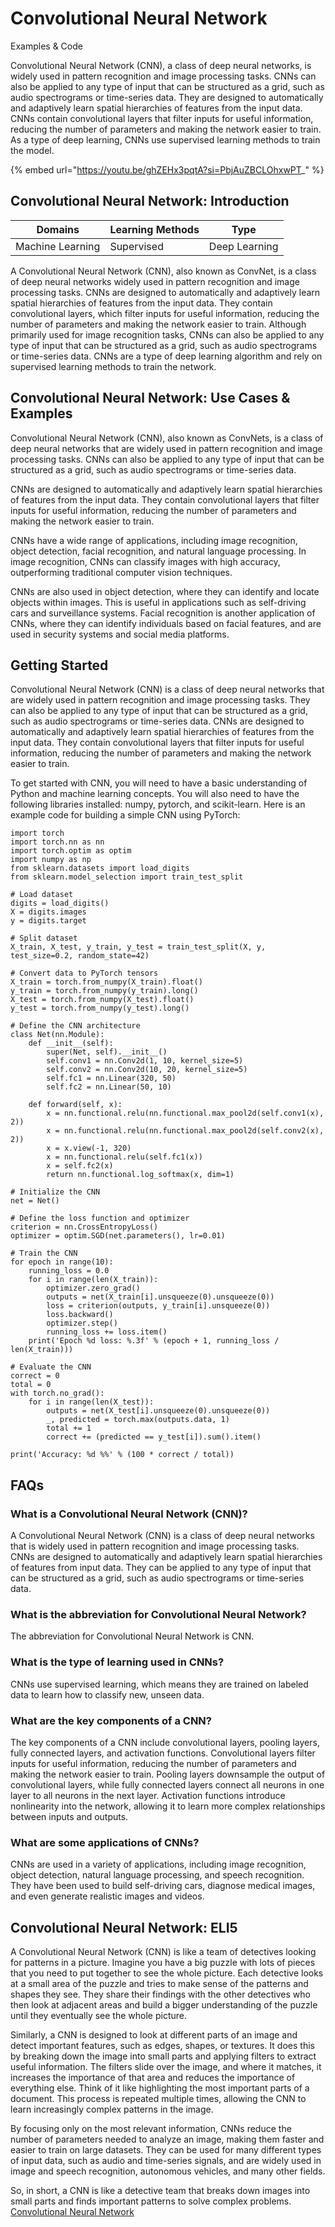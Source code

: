 # Convolutional Neural Network

Examples & Code

Convolutional Neural Network (CNN), a class of deep neural networks, is widely used in pattern recognition and image processing tasks. CNNs can also be applied to any type of input that can be structured as a grid, such as audio spectrograms or time-series data. They are designed to automatically and adaptively learn spatial hierarchies of features from the input data. CNNs contain convolutional layers that filter inputs for useful information, reducing the number of parameters and making the network easier to train. As a type of deep learning, CNNs use supervised learning methods to train the model.

{% embed url="https://youtu.be/ghZEHx3pqtA?si=PbjAuZBCLOhxwPT_" %}

## Convolutional Neural Network: Introduction

| Domains          | Learning Methods | Type          |
| ---------------- | ---------------- | ------------- |
| Machine Learning | Supervised       | Deep Learning |

A Convolutional Neural Network (CNN), also known as ConvNet, is a class of deep neural networks widely used in pattern recognition and image processing tasks. CNNs are designed to automatically and adaptively learn spatial hierarchies of features from the input data. They contain convolutional layers, which filter inputs for useful information, reducing the number of parameters and making the network easier to train. Although primarily used for image recognition tasks, CNNs can also be applied to any type of input that can be structured as a grid, such as audio spectrograms or time-series data. CNNs are a type of deep learning algorithm and rely on supervised learning methods to train the network.

## Convolutional Neural Network: Use Cases & Examples

Convolutional Neural Network (CNN), also known as ConvNets, is a class of deep neural networks that are widely used in pattern recognition and image processing tasks. CNNs can also be applied to any type of input that can be structured as a grid, such as audio spectrograms or time-series data.

CNNs are designed to automatically and adaptively learn spatial hierarchies of features from the input data. They contain convolutional layers that filter inputs for useful information, reducing the number of parameters and making the network easier to train.

CNNs have a wide range of applications, including image recognition, object detection, facial recognition, and natural language processing. In image recognition, CNNs can classify images with high accuracy, outperforming traditional computer vision techniques.

CNNs are also used in object detection, where they can identify and locate objects within images. This is useful in applications such as self-driving cars and surveillance systems. Facial recognition is another application of CNNs, where they can identify individuals based on facial features, and are used in security systems and social media platforms.

## Getting Started

Convolutional Neural Network (CNN) is a class of deep neural networks that are widely used in pattern recognition and image processing tasks. They can also be applied to any type of input that can be structured as a grid, such as audio spectrograms or time-series data. CNNs are designed to automatically and adaptively learn spatial hierarchies of features from the input data. They contain convolutional layers that filter inputs for useful information, reducing the number of parameters and making the network easier to train.

To get started with CNN, you will need to have a basic understanding of Python and machine learning concepts. You will also need to have the following libraries installed: numpy, pytorch, and scikit-learn. Here is an example code for building a simple CNN using PyTorch:

```
import torch
import torch.nn as nn
import torch.optim as optim
import numpy as np
from sklearn.datasets import load_digits
from sklearn.model_selection import train_test_split

# Load dataset
digits = load_digits()
X = digits.images
y = digits.target

# Split dataset
X_train, X_test, y_train, y_test = train_test_split(X, y, test_size=0.2, random_state=42)

# Convert data to PyTorch tensors
X_train = torch.from_numpy(X_train).float()
y_train = torch.from_numpy(y_train).long()
X_test = torch.from_numpy(X_test).float()
y_test = torch.from_numpy(y_test).long()

# Define the CNN architecture
class Net(nn.Module):
    def __init__(self):
        super(Net, self).__init__()
        self.conv1 = nn.Conv2d(1, 10, kernel_size=5)
        self.conv2 = nn.Conv2d(10, 20, kernel_size=5)
        self.fc1 = nn.Linear(320, 50)
        self.fc2 = nn.Linear(50, 10)

    def forward(self, x):
        x = nn.functional.relu(nn.functional.max_pool2d(self.conv1(x), 2))
        x = nn.functional.relu(nn.functional.max_pool2d(self.conv2(x), 2))
        x = x.view(-1, 320)
        x = nn.functional.relu(self.fc1(x))
        x = self.fc2(x)
        return nn.functional.log_softmax(x, dim=1)

# Initialize the CNN
net = Net()

# Define the loss function and optimizer
criterion = nn.CrossEntropyLoss()
optimizer = optim.SGD(net.parameters(), lr=0.01)

# Train the CNN
for epoch in range(10):
    running_loss = 0.0
    for i in range(len(X_train)):
        optimizer.zero_grad()
        outputs = net(X_train[i].unsqueeze(0).unsqueeze(0))
        loss = criterion(outputs, y_train[i].unsqueeze(0))
        loss.backward()
        optimizer.step()
        running_loss += loss.item()
    print('Epoch %d loss: %.3f' % (epoch + 1, running_loss / len(X_train)))

# Evaluate the CNN
correct = 0
total = 0
with torch.no_grad():
    for i in range(len(X_test)):
        outputs = net(X_test[i].unsqueeze(0).unsqueeze(0))
        _, predicted = torch.max(outputs.data, 1)
        total += 1
        correct += (predicted == y_test[i]).sum().item()

print('Accuracy: %d %%' % (100 * correct / total))

```

## FAQs

### What is a Convolutional Neural Network (CNN)?

A Convolutional Neural Network (CNN) is a class of deep neural networks that is widely used in pattern recognition and image processing tasks. CNNs are designed to automatically and adaptively learn spatial hierarchies of features from input data. They can be applied to any type of input that can be structured as a grid, such as audio spectrograms or time-series data.

### What is the abbreviation for Convolutional Neural Network?

The abbreviation for Convolutional Neural Network is CNN.

### What is the type of learning used in CNNs?

CNNs use supervised learning, which means they are trained on labeled data to learn how to classify new, unseen data.

### What are the key components of a CNN?

The key components of a CNN include convolutional layers, pooling layers, fully connected layers, and activation functions. Convolutional layers filter inputs for useful information, reducing the number of parameters and making the network easier to train. Pooling layers downsample the output of convolutional layers, while fully connected layers connect all neurons in one layer to all neurons in the next layer. Activation functions introduce nonlinearity into the network, allowing it to learn more complex relationships between inputs and outputs.

### What are some applications of CNNs?

CNNs are used in a variety of applications, including image recognition, object detection, natural language processing, and speech recognition. They have been used to build self-driving cars, diagnose medical images, and even generate realistic images and videos.

## Convolutional Neural Network: ELI5

A Convolutional Neural Network (CNN) is like a team of detectives looking for patterns in a picture. Imagine you have a big puzzle with lots of pieces that you need to put together to see the whole picture. Each detective looks at a small area of the puzzle and tries to make sense of the patterns and shapes they see. They share their findings with the other detectives who then look at adjacent areas and build a bigger understanding of the puzzle until they eventually see the whole picture.

Similarly, a CNN is designed to look at different parts of an image and detect important features, such as edges, shapes, or textures. It does this by breaking down the image into small parts and applying filters to extract useful information. The filters slide over the image, and where it matches, it increases the importance of that area and reduces the importance of everything else. Think of it like highlighting the most important parts of a document. This process is repeated multiple times, allowing the CNN to learn increasingly complex patterns in the image.

By focusing only on the most relevant information, CNNs reduce the number of parameters needed to analyze an image, making them faster and easier to train on large datasets. They can be used for many different types of input data, such as audio and time-series signals, and are widely used in image and speech recognition, autonomous vehicles, and many other fields.

So, in short, a CNN is like a detective team that breaks down images into small parts and finds important patterns to solve complex problems. [Convolutional Neural Network](https://serp.ai/convolutional-neural-network/)
